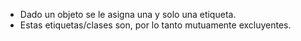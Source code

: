 - Dado un objeto se le asigna una y solo una etiqueta. 
- Estas etiquetas/clases son, por lo tanto mutuamente excluyentes.